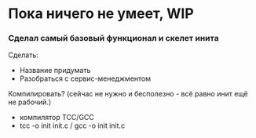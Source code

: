 # Пока ничего не умеет, WIP
### Сделал самый базовый функционал и скелет инита

Сделать:
- Название придумать
- Разобраться с сервис-менеджментом

Компилировать? (сейчас не нужно и бесполезно - всё равно инит ещё не рабочий.)
- компилятор TCC/GCC
- tcc -o init init.c / gcc -o init init.c
